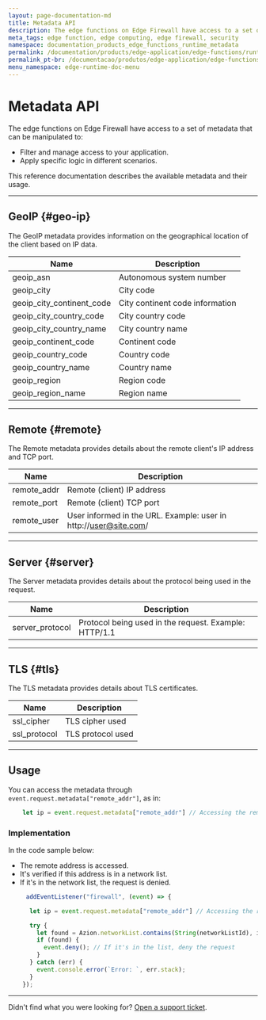 ```yaml
---
layout: page-documentation-md
title: Metadata API
description: The edge functions on Edge Firewall have access to a set of metadata that can be manipulated to filter and manage access to your application an apply specific logic in different scenarios.
meta_tags: edge function, edge computing, edge firewall, security
namespace: documentation_products_edge_functions_runtime_metadata
permalink: /documentation/products/edge-application/edge-functions/runtime/api-reference/metadata/
permalink_pt-br: /documentacao/produtos/edge-application/edge-functions/runtime/api-reference/metadata/
menu_namespace: edge-runtime-doc-menu
---
```


# Metadata API

The edge functions on Edge Firewall have access to a set of metadata that can be manipulated to:

- Filter and manage access to your application.
- Apply specific logic in different scenarios.

This reference documentation describes the available metadata and their usage.

---

## GeoIP {#geo-ip}

The GeoIP metadata provides information on the geographical location of the client based on IP data.

|  Name                            | Description                                                    |
|----------------------------------|----------------------------------------------------------------|
|  geoip_asn                       | Autonomous system number                                               |
|  geoip_city                      | City code                                             |
|  geoip_city_continent_code       | City continent code information                                              |
|  geoip_city_country_code         | City country code                                          |
|  geoip_city_country_name         | City country name                                             |
|  geoip_continent_code            | Continent code                                             |
|  geoip_country_code              | Country code                                          |
|  geoip_country_name              | Country name                                              |
|  geoip_region                    | Region code                                             |
|  geoip_region_name               | Region name                                             |

---

## Remote {#remote}

The Remote metadata provides details about the remote client's IP address and TCP port.

|  Name                            | Description                                                    |
|----------------------------------|----------------------------------------------------------------|
|  remote_addr                     | Remote (client) IP address                                     |
|  remote_port                     | Remote (client) TCP port                                       |
|  remote_user                     | User informed in the URL. Example: user in http://user@site.com/ |

---

## Server {#server}

The Server metadata provides details about the protocol being used in the request.

|  Name                            | Description                                                    |
|----------------------------------|----------------------------------------------------------------|
|  server_protocol                 | Protocol being used in the request. Example: HTTP/1.1            |

---

## TLS {#tls}

The TLS metadata provides details about TLS certificates.

|  Name                            | Description                                                    |
|----------------------------------|----------------------------------------------------------------|
|  ssl_cipher                      | TLS cipher used                                            |
|  ssl_protocol                    | TLS protocol used                                          |

---

## Usage

You can access the metadata through `event.request.metadata["remote_addr"]`, as in:

```javascript
    let ip = event.request.metadata["remote_addr"] // Accessing the remote address
```

### Implementation

In the code sample below:

- The remote address is accessed.
- It's verified if this address is in a network list.
- If it's in the network list, the request is denied.

```javascript
     addEventListener("firewall", (event) => {

      let ip = event.request.metadata["remote_addr"] // Accessing the remote address

      try {
        let found = Azion.networkList.contains(String(networkListId), ip); // Checking if the ip is in the list
        if (found) {
          event.deny(); // If it's in the list, deny the request
        }
      } catch (err) {
        event.console.error(`Error: `, err.stack);
      }
    });
```

---

Didn't find what you were looking for? [Open a support ticket](https://tickets.azion.com/).

